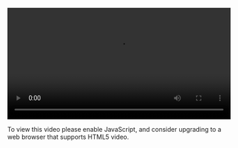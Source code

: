 <video controls="" style="width: 100%; display: block;"><source src="http://o86bpj665.bkt.clouddn.com/hand-in-hand-react/39-update-post.mp4" type="video/mp4"><p>To view this video please enable JavaScript, and consider upgrading to a web browser that supports HTML5 video.</p></video>
